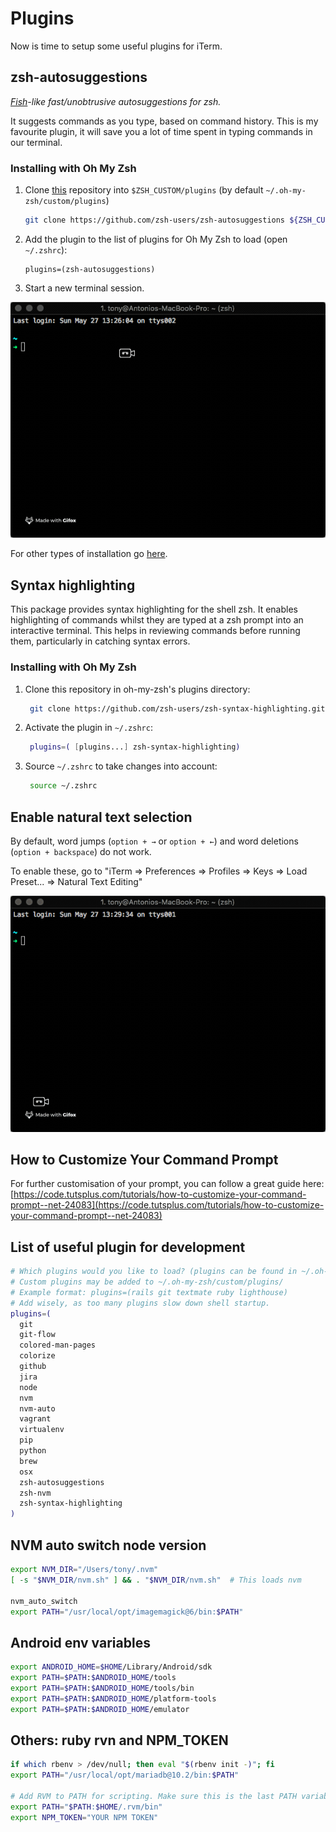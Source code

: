 # Plugins

Now is time to setup some useful plugins for iTerm.

## zsh-autosuggestions

[_Fish_](http://fishshell.com/)_-like fast/unobtrusive autosuggestions for zsh._

It suggests commands as you type, based on command history. This is my favourite plugin, it will save you a lot of time spent in typing commands in our terminal.

### Installing with Oh My Zsh

1. Clone [this](https://github.com/zsh-users/zsh-autosuggestions) repository into `$ZSH_CUSTOM/plugins` \(by default `~/.oh-my-zsh/custom/plugins`\)

   ```bash
   git clone https://github.com/zsh-users/zsh-autosuggestions ${ZSH_CUSTOM:-~/.oh-my-zsh/custom}/plugins/zsh-autosuggestions
   ```

2. Add the plugin to the list of plugins for Oh My Zsh to load \(open `~/.zshrc`\):

   ```text
   plugins=(zsh-autosuggestions)
   ```

3. Start a new terminal session.

![](../.gitbook/assets/2018-05-27-13.29.41.gif)

For other types of installation go [here](https://github.com/zsh-users/zsh-autosuggestions/blob/master/INSTALL.md).

## Syntax highlighting

This package provides syntax highlighting for the shell zsh. It enables highlighting of commands whilst they are typed at a zsh prompt into an interactive terminal. This helps in reviewing commands before running them, particularly in catching syntax errors.

### Installing with Oh My Zsh

1. Clone this repository in oh-my-zsh's plugins directory:

   ```bash
    git clone https://github.com/zsh-users/zsh-syntax-highlighting.git ${ZSH_CUSTOM:-~/.oh-my-zsh/custom}/plugins/zsh-syntax-highlighting
   ```

2. Activate the plugin in `~/.zshrc`:

   ```bash
    plugins=( [plugins...] zsh-syntax-highlighting)
   ```

3. Source `~/.zshrc` to take changes into account:

   ```bash
    source ~/.zshrc
   ```

## Enable natural text selection

By default, word jumps \(`option + →` or `option + ←`\) and word deletions \(`option + backspace`\) do not work. 

To enable these, go to "iTerm =&gt; Preferences =&gt; Profiles =&gt; Keys =&gt; Load Preset... =&gt; Natural Text Editing"

![](../.gitbook/assets/2018-05-27-13.37.12.gif)

## How to Customize Your Command Prompt

For further customisation of your prompt, you can follow a great guide here: [https://code.tutsplus.com/tutorials/how-to-customize-your-command-prompt--net-24083](https://code.tutsplus.com/tutorials/how-to-customize-your-command-prompt--net-24083)

## List of useful plugin for development

```bash
# Which plugins would you like to load? (plugins can be found in ~/.oh-my-zsh/plugins/*)
# Custom plugins may be added to ~/.oh-my-zsh/custom/plugins/
# Example format: plugins=(rails git textmate ruby lighthouse)
# Add wisely, as too many plugins slow down shell startup.
plugins=(
  git
  git-flow
  colored-man-pages
  colorize
  github
  jira
  node
  nvm
  nvm-auto
  vagrant
  virtualenv
  pip
  python
  brew
  osx
  zsh-autosuggestions
  zsh-nvm
  zsh-syntax-highlighting
)
```

## NVM auto switch node version 

```bash
export NVM_DIR="/Users/tony/.nvm"
[ -s "$NVM_DIR/nvm.sh" ] && . "$NVM_DIR/nvm.sh"  # This loads nvm

nvm_auto_switch
export PATH="/usr/local/opt/imagemagick@6/bin:$PATH"
```

## Android env variables

```bash
export ANDROID_HOME=$HOME/Library/Android/sdk
export PATH=$PATH:$ANDROID_HOME/tools
export PATH=$PATH:$ANDROID_HOME/tools/bin
export PATH=$PATH:$ANDROID_HOME/platform-tools
export PATH=$PATH:$ANDROID_HOME/emulator
```

## Others: ruby rvn and NPM\_TOKEN

```bash
if which rbenv > /dev/null; then eval "$(rbenv init -)"; fi
export PATH="/usr/local/opt/mariadb@10.2/bin:$PATH"

# Add RVM to PATH for scripting. Make sure this is the last PATH variable change.
export PATH="$PATH:$HOME/.rvm/bin"
export NPM_TOKEN="YOUR NPM TOKEN"
```



